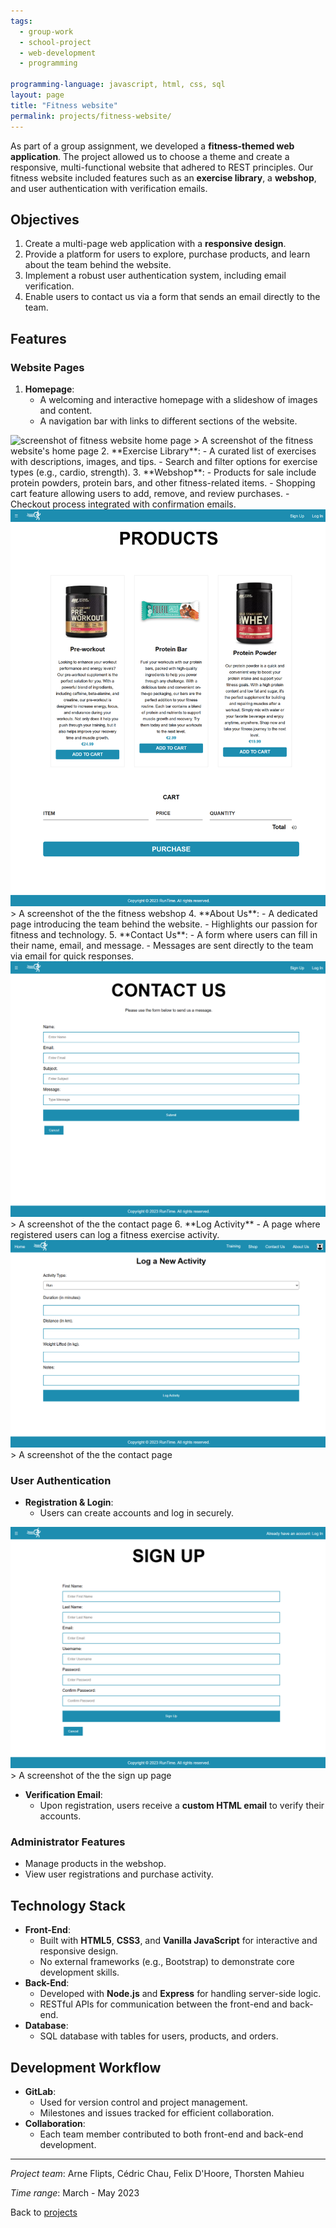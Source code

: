 ```yaml
---
tags:
  - group-work
  - school-project
  - web-development
  - programming

programming-language: javascript, html, css, sql
layout: page
title: "Fitness website"
permalink: projects/fitness-website/
---
```


As part of a group assignment, we developed a **fitness-themed web application**. The project allowed us to choose a theme and create a responsive, multi-functional website that adhered to REST principles. Our fitness website included features such as an **exercise library**, a **webshop**, and user authentication with verification emails.

## Objectives

1. Create a multi-page web application with a **responsive design**.
2. Provide a platform for users to explore, purchase products, and learn about the team behind the website.
3. Implement a robust user authentication system, including email verification.
4. Enable users to contact us via a form that sends an email directly to the team.

## Features

### Website Pages
1. **Homepage**:
   - A welcoming and interactive homepage with a slideshow of images and content.
   - A navigation bar with links to different sections of the website.
   
  <img src="/assets/fitness_-_welcome.png" alt="screenshot of fitness website home page" width="screen-width" >
    > A screenshot of the fitness website's home page
2. **Exercise Library**:
   - A curated list of exercises with descriptions, images, and tips.
   - Search and filter options for exercise types (e.g., cardio, strength).
3. **Webshop**:
   - Products for sale include protein powders, protein bars, and other fitness-related items.
   - Shopping cart feature allowing users to add, remove, and review purchases.
   - Checkout process integrated with confirmation emails.
  <img src="/assets/fitness_shop.png" alt="screenshot of the fitness webshop" width="screen-width" >
    > A screenshot of the the fitness webshop
4. **About Us**:
   - A dedicated page introducing the team behind the website.
   - Highlights our passion for fitness and technology.
5. **Contact Us**: 
   - A form where users can fill in their name, email, and message. - Messages are sent directly to the team via email for quick responses.
  <img src="/assets/fitness_contact-us.png" alt="screenshot of the fitness webshop" width="screen-width" >
    > A screenshot of the the contact page 
6. **Log Activity**
   - A page where registered users can log a fitness exercise activity.
  <img src="/assets/fitness_log-activity.png" alt="screenshot of the fitness webshop" width="screen-width" >
    > A screenshot of the the contact page 


### User Authentication
- **Registration & Login**:
  - Users can create accounts and log in securely.
 <img src="/assets/fitness_sign-up.png" alt="screenshot of the fitness webshop" width="screen-width" >
  > A screenshot of the the sign up page 

- **Verification Email**:
  - Upon registration, users receive a **custom HTML email** to verify their accounts.

### Administrator Features
- Manage products in the webshop.
- View user registrations and purchase activity.

## Technology Stack

- **Front-End**:
  - Built with **HTML5**, **CSS3**, and **Vanilla JavaScript** for interactive and responsive design.
  - No external frameworks (e.g., Bootstrap) to demonstrate core development skills.
- **Back-End**:
  - Developed with **Node.js** and **Express** for handling server-side logic.
  - RESTful APIs for communication between the front-end and back-end.
- **Database**:
  - SQL database with tables for users, products, and orders.

## Development Workflow

- **GitLab**:
  - Used for version control and project management.
  - Milestones and issues tracked for efficient collaboration.
- **Collaboration**:
  - Each team member contributed to both front-end and back-end development.




---

*Project team*: Arne Flipts, Cédric Chau, Felix D'Hoore, Thorsten Mahieu 

*Time range*: March - May 2023

Back to [projects](projects.md)
